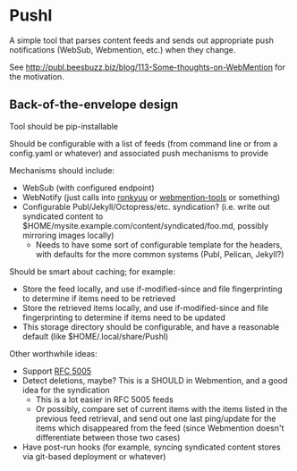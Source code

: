 # Pushl

A simple tool that parses content feeds and sends out appropriate push notifications (WebSub, Webmention, etc.) when they change.

See http://publ.beesbuzz.biz/blog/113-Some-thoughts-on-WebMention for the motivation.

## Back-of-the-envelope design

Tool should be pip-installable

Should be configurable with a list of feeds (from command line or from a config.yaml or whatever) and associated push mechanisms to provide

Mechanisms should include:

* WebSub (with configured endpoint)
* WebNotify (just calls into [ronkyuu](https://github.com/bear/ronkyuu) or [webmention-tools](https://github.com/vrypan/webmention-tools) or something)
* Configurable Publ/Jekyll/Octopress/etc. syndication? (i.e. write out syndicated content to $HOME/mysite.example.com/content/syndicated/foo.md, possibly mirroring images locally)
    * Needs to have some sort of configurable template for the headers, with defaults for the more common systems (Publ, Pelican, Jekyll?)

Should be smart about caching; for example:

* Store the feed locally, and use if-modified-since and file fingerprinting to determine if items need to be retrieved
* Store the retrieved items locally, and use if-modified-since and file fingerprinting to determine if items need to be updated
* This storage directory should be configurable, and have a reasonable default (like $HOME/.local/share/Pushl)

Other worthwhile ideas:

* Support [RFC 5005](https://tools.ietf.org/html/rfc5005)
* Detect deletions, maybe? This is a SHOULD in Webmention, and a good idea for the syndication
    * This is a lot easier in RFC 5005 feeds
    * Or possibly, compare set of current items with the items listed in the previous feed retrieval, and send out one last ping/update for the items which disappeared from the feed (since Webmention doesn't differentiate between those two cases)
* Have post-run hooks (for example, syncing syndicated content stores via git-based deployment or whatever)
